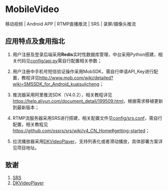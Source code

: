 # MobileVideo

移动视频 | Android APP | RTMP直播推流 | SRS | 录屏/摄像头推流

## 应用特点及食用指北
1. 用户注册及登录后端采用**Redis**实时性数据库管理，中台采用Python搭建，相关代码见[config/api.py](https://github.com/zys91/MobileVideo/blob/main/config/api.py)需自行配置相关参数；

2. 用户注册中手机号短信验证操作采用MobSDK，需自行申请API_Key进行配置，教程详见<http://www.mob.com/wiki/detailed?wiki=SMSSDK_for_Android_kuaisujicheng>；

3. 推流器采用阿里推流SDK（V4.0.2），相关教程详见<https://help.aliyun.com/document_detail/199509.html>，根据需求移植更新到最新版本；

4. RTMP流服务器采用SRS进行搭建，相关配置文件见[config/srs.conf](https://github.com/zys91/MobileVideo/blob/main/config/srs.conf)，需自行配置，相关教程见<https://github.com/ossrs/srs/wiki/v4_CN_Home#getting-started>；

5. 拉流播放器采用[DKVideoPlayer](https://github.com/Doikki/DKVideoPlayer)，支持列表化或者滑动播放，具体部署方案详见项目地址。

## 致谢

1. [SRS](https://github.com/ossrs/srs/)
2. [DKVideoPlayer](https://github.com/Doikki/DKVideoPlayer)

